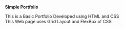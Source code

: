 <p><b>Simple Portfolio</b></p>
<p>
  This is a Basic Portfolio Developed using HTML and CSS<br>This Web page uses Grid Layout and FlexBox of CSS
</p>
